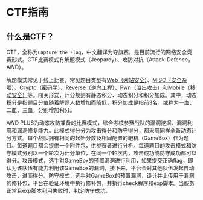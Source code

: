 # CTF指南

## 什么是CTF？

CTF，全称为`Capture the Flag`，中文翻译为夺旗赛，是目前流行的网络安全竞赛形式。CTF比赛模式有解题模式（Jeopardy）、攻防对抗（Attack-Defence，AWD）。

解题模式常见于线上比赛，常见题目类型有[Web（网站安全）]()、[MISC（安全杂项）]()、[Crypto（密码学）]()、[Reverse（逆向工程）]()、[Pwn（溢出攻击）]()和[Mobile（移动安全）]()等。闯关形式，计分规则有静态积分、动态积分和积分加成。其中，动态积分是指题目分值随着解题人数增加而降低，积分加成是指前3名，或称为一血、二血、三血，分别增加积分。

AWD PLUS为动态攻防兼备的比赛模式，综合考核参赛战队的漏洞挖掘、漏洞利用和漏洞修复能力。此模式得分分为攻击得分和防守得分，都采用同样全新动态计分方式。每个战队拥有相同的起始分数及相同配置的靶机（GameBox）作为题目。每道题目都会提供一个附件包，供参赛者进行分析。每道题目的攻击模式和防守模式分别以一个轮次为计分单位，在同一个轮次内，攻击成功或防守成功都可以得分。攻击模式，选手对GameBox的预置漏洞进行利用，如果提交正确flag，即认为该队伍有能力利用该GameBox的漏洞，接下来，平台会对其他队伍发起自动攻击，进而得分。防守模式，选手对GameBox的预置漏洞，设计并上传用于漏洞的修补包，平台在验证环境中执行修补包，并执行check程序和exp脚本。当服务正常且exp脚本利用失败时，判定防守成功。
